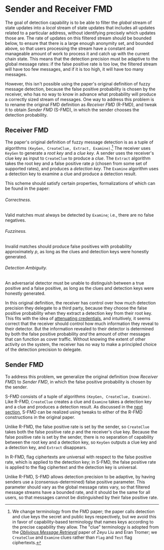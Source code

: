# Sender and Receiver FMD

The goal of detection capability is to be able to filter the *global* stream of
state updates into a *local* stream of state updates that includes all updates
related to a particular address, without identifying precisely which updates
those are.  The rate of updates on this filtered stream should be bounded below,
to ensure that there is a large enough anonymity set, and bounded above, so that
users processing the stream have a constant and manageable amount of work to
process it and catch up with the current chain state.  This means that the
detection precision must be adaptive to the global message rates: if the false
positive rate is too low, the filtered stream will have too few messages, and if
it is too high, it will have too many messages.

However, this isn't possible using the paper's original definition of fuzzy
message detection, because the false positive probability is chosen by the
receiver, who has no way to know in advance what probability will produce a
correctly sized stream of messages.  One way to address this problem is to
rename the original FMD definition as *Receiver FMD* (R-FMD), and tweak it to
obtain *Sender FMD* (S-FMD), in which the sender chooses the detection
probability.

## Receiver FMD

The paper's original definition of fuzzy message detection is as a tuple of
algorithms `(KeyGen, CreateClue, Extract, Examine)`.[^1]  The receiver uses
`KeyGen` to generate a *root key* and a *clue key*.  A sender uses the
receiver's clue key as input to `CreateClue` to produce a *clue*.  The `Extract`
algorithm takes the root key and a false positive rate $p$ (chosen from some set
of supported rates), and produces a *detection key*.  The `Examine` algorithm
uses a detection key to examine a clue and produce a detection result.

This scheme should satisfy certain properties, formalizations of which can be
found in the paper:

###### Correctness.

Valid matches must always be detected by `Examine`; i.e., there are no false negatives.

###### Fuzziness.

Invalid matches should produce false positives with probability approximately
$p$, as long as the clues and detection keys were honestly generated.

###### Detection Ambiguity.

An adversarial detector must be unable to distinguish between a true positive
and a false positive, as long as the clues and detection keys were
honestly generated.

In this original definition, the receiver has control over how much detection
precision they delegate to a third party, because they choose the false positive
probability when they extract a detection key from their root key.  This fits
with the idea of [attenuating credentials][macaroons], and intuitively, it seems
correct that the receiver should control how much information they reveal to
their detector.  But the information revealed to their detector is determined by
both the false positive probability *and* the amount of other messages that can
function as cover traffic.  Without knowing the extent of other activity on the
system, the receiver has no way to make a principled choice of the detection
precision to delegate.

## Sender FMD

To address this problem, we generalize the original definition (now *Receiver
FMD*) to *Sender FMD*, in which the false positive probability is chosen by the
sender.

S-FMD consists of a tuple of algorithms `(KeyGen, CreateClue, Examine)`.  Like
R-FMD, `CreateClue` creates a clue and `Examine` takes a detection key and a
clue and produces a detection result.  As discussed in the [next
section](./construction.md), S-FMD can be realized using tweaks to either of the
R-FMD constructions in the original paper.

Unlike R-FMD, the false positive rate is set by the sender, so `CreateClue`
takes both the false positive rate $p$ and the receiver's clue key.  Because the
false positive rate is set by the sender, there is no separation of capability
between the root key and a detection key, so `KeyGen` outputs a clue key and a
detection key, and `Extract` disappears.

In R-FMD, flag ciphertexts are universal with respect to the false positive
rate, which is applied to the detection key; in S-FMD, the false positive rate
is applied to the flag ciphertext and the detection key is universal.

Unlike R-FMD, S-FMD allows detection precision to be adaptive, by having senders
use a (consensus-determined) false positive parameter.  This parameter should
vary as the global message rates vary, so that filtered message streams have a
bounded rate, and it should be the same for all users, so that messages cannot
be distinguished by their false positive rate.

[^1]: We change terminology from the FMD paper; the paper calls detection and
clue keys the secret and public keys respectively, but we avoid this in favor of
capability-based terminology that names keys according to the precise capability
they allow.  The "clue" terminology is adopted from the [_Oblivious Message
Retrieval_][omr] paper of Zeyu Liu and Eran Tromer; we `CreateClue` and `Examine` clues
rather than `Flag` and `Test` flag ciphertexts.

[macaroons]: https://static.googleusercontent.com/media/research.google.com/en//pubs/archive/41892.pdf
[omr]: https://eprint.iacr.org/2021/1256
